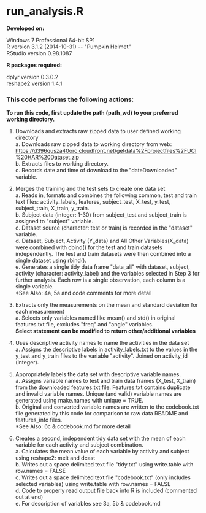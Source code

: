 run_analysis.R
==============================
**Developed on:**

Windows 7 Professional 64-bit SP1  
R version 3.1.2 (2014-10-31) -- "Pumpkin Helmet"  
RStudio version 0.98.1087


**R packages required:**

dplyr version 0.3.0.2  
reshape2 version 1.4.1


### This code performs the following actions:


**To run this code, first update the path (path_wd) to your preferred working directory.**


1. Downloads and extracts raw zipped data to user defined working directory    
	a. Downloads raw zipped data to working directory from web: https://d396qusza40orc.cloudfront.net/getdata%2Fprojectfiles%2FUCI%20HAR%20Dataset.zip  
	b. Extracts files to working directory.  
	c. Records date and time of download to the "dateDownloaded" variable.  


2. Merges the training and the test sets to create one data set  
	a. Reads in, formats and combines the following common, test and train text files: activity_labels, features, subject_test, X_test, y_test, subject_train, X_train, y_train.  
	b. Subject data (integer: 1-30) from subject_test and subject_train is assigned to "subject" variable.  
	c. Dataset source (character: test or train) is recorded in the "dataset" variable.  
	d. Dataset, Subject, Activity (Y_data) and All Other Variables(X_data) were combined with cbind() for the test and train datasets independently.  The test and train datasets were then combined into a single dataset using rbind().  
	e. Generates a single tidy data frame "data_all" with dataset, subject, activity (character: activity_label) and the variables selected in Step 3 for further analysis.  Each row is a single observation, each column is a single variable.  
	*See Also: 4a, 5a and code comments for more detail  


3. Extracts only the measurements on the mean and standard deviation for each measurement  
	a. Selects only variables named like mean() and std() in original features.txt file, excludes "freq" and "angle" variables.  
	**Select statement can be modified to return other/additional variables**  
	
	
4. Uses descriptive activity names to name the activities in the data set  
	a. Assigns the descriptive labels in activity_labels.txt to the values in the y_test and y_train files to the variable "activity".  Joined on activity_id (integer). 


5. Appropriately labels the data set with descriptive variable names.  
	a. Assigns variable names to test and train data frames (X_test, X_train) from the downloaded features.txt file.  Features.txt contains duplicate and invalid variable names. Unique (and valid) variable names are generated using make.names with unique = TRUE.  
	b. Original and converted variable names are written to the codebook.txt file generated by this code for comparison to raw data README and features_info files.  
	*See Also: 6c & codebook.md for more detail

	
6. Creates a second, independent tidy data set with the mean of each variable for each activity and subject combination.  
	a. Calculates the mean value of each variable by activity and subject using reshape2: melt and dcast  
	b. Writes out a space delimited text file "tidy.txt" using write.table with row.names = FALSE  
	c. Writes out a space delimited text file "codebook.txt" (only includes selected variables) using write.table with row.names = FALSE  
	d. Code to properly read output file back into R is included (commented out at end)  
	e. For description of variables see 3a, 5b & codebook.md  
